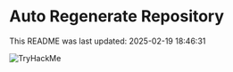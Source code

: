 # Auto Regenerate Repository

This README was last updated: 2025-02-19 18:46:31

 ![TryHackMe](https://tryhackme.com/badge/533634)